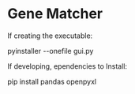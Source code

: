 # Gene Matcher

If creating the executable:

pyinstaller --onefile gui.py



If developing, ependencies to Install:

pip install pandas openpyxl
